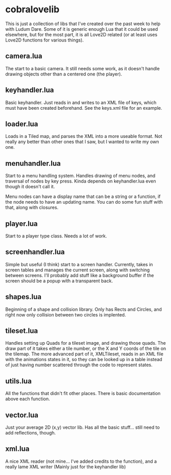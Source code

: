 cobralovelib
============

This is just a collection of libs that I've created over the past week to help with Ludum Dare. Some of it is generic enough Lua that it could be used elsewhere, but for the most part, it is all Love2D related (or at least uses Love2D functions for various things).


camera.lua
------------

The start to a basic camera. It still needs some work, as it doesn't handle drawing objects other than a centered one (the player).

keyhandler.lua
------------

Basic keyhandler. Just reads in and writes to an XML file of keys, which must have been created beforehand. See the keys.xml file for an example.

loader.lua
------------

Loads in a Tiled map, and parses the XML into a more useable format. Not really any better than other ones that I saw, but I wanted to write my own one.

menuhandler.lua
------------

Start to a menu handling system. Handles drawing of menu nodes, and traversal of nodes by key press. Kinda depends on keyhandler.lua even though it doesn't call it.

Menu nodes can have a display name that can be a string or a function, if the node needs to have an updating name. You can do some fun stuff with that, along with closures.

player.lua
------------

Start to a player type class. Needs a lot of work.

screenhandler.lua
------------

Simple but useful (I think) start to a screen handler. Currently, takes in screen tables and manages the current screen, along with switching between screens. 
I'll probably add stuff like a background buffer if the screen should be a popup with a transparent back.

shapes.lua
------------

Beginning of a shape and collision library. Only has Rects and Circles, and right now only collision between two circles is implented.

tileset.lua
------------

Handles setting up Quads for a tileset image, and drawing those quads. The draw part of it takes either a tile number, or the X and Y coords of the tile on the tilemap.
The more advanced part of it, XMLTileset, reads in an XML file with the animations states in it, so they can be looked up in a table instead of just having number scattered through the code to represent states.

utils.lua
------------

All the functions that didn't fit other places. There is basic documentation above each function.

vector.lua
------------

Just your average 2D (x,y) vector lib. Has all the basic stuff... still need to add reflections, though.

xml.lua
------------

A nice XML reader (not mine... I've added credits to the function), and a really lame XML writer (Mainly just for the keyhandler lib)

